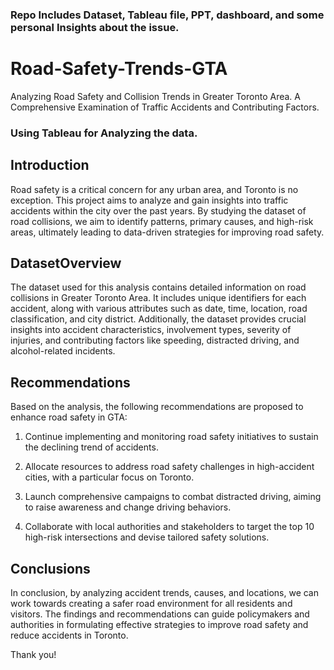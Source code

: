 ### Repo Includes Dataset, Tableau file, PPT, dashboard, and some personal Insights about the issue.
# Road-Safety-Trends-GTA
Analyzing Road Safety and Collision Trends in Greater Toronto Area.
A Comprehensive Examination of Traffic Accidents and Contributing Factors.

### Using Tableau for Analyzing the data.

## Introduction
Road safety is a critical concern for any urban area, and Toronto is no exception. This project aims to analyze and gain insights into traffic accidents within the city over the past years. By studying the dataset of road collisions, we aim to identify patterns, primary causes, and high-risk areas, ultimately leading to data-driven strategies for improving road safety.

## DatasetOverview
The dataset used for this analysis contains detailed information on road collisions in Greater Toronto Area. It includes unique identifiers for each accident, along with various attributes such as date, time, location, road classification, and city district. Additionally, the dataset provides crucial insights into accident characteristics, involvement types, severity of injuries, and contributing factors like speeding, distracted driving, and alcohol-related incidents.

## Recommendations
Based on the analysis, the following recommendations are proposed to enhance road safety in GTA:​

1. Continue implementing and monitoring road safety initiatives to sustain the declining trend of accidents.​

2. Allocate resources to address road safety challenges in high-accident cities, with a particular focus on Toronto.​

3. Launch comprehensive campaigns to combat distracted driving, aiming to raise awareness and change driving behaviors.​

4. Collaborate with local authorities and stakeholders to target the top 10 high-risk intersections and devise tailored safety solutions.

## Conclusions
In conclusion, by analyzing accident trends, causes, and locations, we can work towards creating a safer road environment for all residents and visitors. The findings and recommendations can guide policymakers and authorities in formulating effective strategies to improve road safety and reduce accidents in Toronto.​

Thank you!
